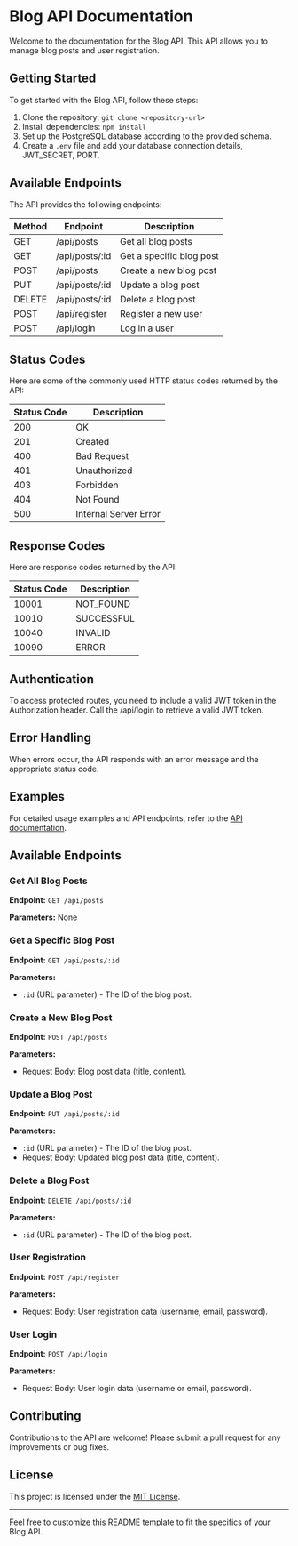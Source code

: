 # Blog API Documentation

Welcome to the documentation for the Blog API. This API allows you to manage blog posts and user registration.

## Getting Started

To get started with the Blog API, follow these steps:

1. Clone the repository: `git clone <repository-url>`
2. Install dependencies: `npm install`
3. Set up the PostgreSQL database according to the provided schema.
4. Create a `.env` file and add your database connection details, JWT_SECRET, PORT.

## Available Endpoints

The API provides the following endpoints:

| Method | Endpoint                 | Description               |
|--------|--------------------------|---------------------------|
| GET    | /api/posts               | Get all blog posts        |
| GET    | /api/posts/:id           | Get a specific blog post  |
| POST   | /api/posts               | Create a new blog post    |
| PUT    | /api/posts/:id           | Update a blog post        |
| DELETE | /api/posts/:id           | Delete a blog post        |
| POST   | /api/register            | Register a new user       |
| POST   | /api/login               | Log in a user             |

## Status Codes

Here are some of the commonly used HTTP status codes returned by the API:

| Status Code | Description                |
|-------------|----------------------------|
| 200         | OK                         |
| 201         | Created                    |
| 400         | Bad Request                |
| 401         | Unauthorized               |
| 403         | Forbidden                  |
| 404         | Not Found                  |
| 500         | Internal Server Error      |

## Response Codes

Here are response codes returned by the API:

| Status Code | Description                |
|-------------|----------------------------|
| 10001       | NOT_FOUND                  |
| 10010       | SUCCESSFUL                 |
| 10040       | INVALID                    |
| 10090       | ERROR                      |

## Authentication

To access protected routes, you need to include a valid JWT token in the Authorization header.
Call the /api/login to retrieve a valid JWT token.

## Error Handling

When errors occur, the API responds with an error message and the appropriate status code.

## Examples

For detailed usage examples and API endpoints, refer to the [API documentation](/api-documentation.md).

## Available Endpoints

### Get All Blog Posts

**Endpoint:** `GET /api/posts`

**Parameters:** None

### Get a Specific Blog Post

**Endpoint:** `GET /api/posts/:id`

**Parameters:**
- `:id` (URL parameter) - The ID of the blog post.

### Create a New Blog Post

**Endpoint:** `POST /api/posts`

**Parameters:**
- Request Body: Blog post data (title, content).

### Update a Blog Post

**Endpoint:** `PUT /api/posts/:id`

**Parameters:**
- `:id` (URL parameter) - The ID of the blog post.
- Request Body: Updated blog post data (title, content).

### Delete a Blog Post

**Endpoint:** `DELETE /api/posts/:id`

**Parameters:**
- `:id` (URL parameter) - The ID of the blog post.

### User Registration

**Endpoint:** `POST /api/register`

**Parameters:**
- Request Body: User registration data (username, email, password).

### User Login

**Endpoint:** `POST /api/login`

**Parameters:**
- Request Body: User login data (username or email, password).


## Contributing

Contributions to the API are welcome! Please submit a pull request for any improvements or bug fixes.

## License

This project is licensed under the [MIT License](LICENSE).

---

Feel free to customize this README template to fit the specifics of your Blog API.
